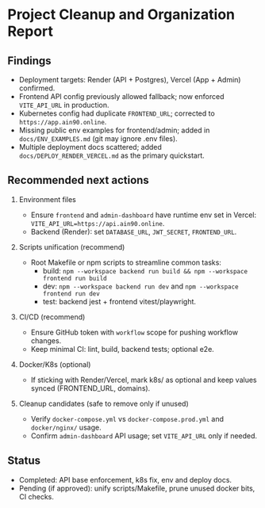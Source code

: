 # Project Cleanup and Organization Report

## Findings
- Deployment targets: Render (API + Postgres), Vercel (App + Admin) confirmed.
- Frontend API config previously allowed fallback; now enforced `VITE_API_URL` in production.
- Kubernetes config had duplicate `FRONTEND_URL`; corrected to `https://app.ain90.online`.
- Missing public env examples for frontend/admin; added in `docs/ENV_EXAMPLES.md` (git may ignore .env files).
- Multiple deployment docs scattered; added `docs/DEPLOY_RENDER_VERCEL.md` as the primary quickstart.

## Recommended next actions
1) Environment files
   - Ensure `frontend` and `admin-dashboard` have runtime env set in Vercel: `VITE_API_URL=https://api.ain90.online`.
   - Backend (Render): set `DATABASE_URL`, `JWT_SECRET`, `FRONTEND_URL`.

2) Scripts unification (recommend)
   - Root Makefile or npm scripts to streamline common tasks:
     - build: `npm --workspace backend run build && npm --workspace frontend run build`
     - dev: `npm --workspace backend run dev` and `npm --workspace frontend run dev`
     - test: backend jest + frontend vitest/playwright.

3) CI/CD (recommend)
   - Ensure GitHub token with `workflow` scope for pushing workflow changes.
   - Keep minimal CI: lint, build, backend tests; optional e2e.

4) Docker/K8s (optional)
   - If sticking with Render/Vercel, mark k8s/ as optional and keep values synced (FRONTEND_URL, domains).

5) Cleanup candidates (safe to remove only if unused)
   - Verify `docker-compose.yml` vs `docker-compose.prod.yml` and `docker/nginx/` usage.
   - Confirm `admin-dashboard` API usage; set `VITE_API_URL` only if needed.

## Status
- Completed: API base enforcement, k8s fix, env and deploy docs.
- Pending (if approved): unify scripts/Makefile, prune unused docker bits, CI checks.
